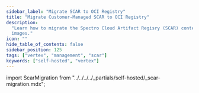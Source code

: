 ```yaml
---
sidebar_label: "Migrate SCAR to OCI Registry"
title: "Migrate Customer-Managed SCAR to OCI Registry"
description:
  "Learn how to migrate the Spectro Cloud Artifact Regisry (SCAR) content to the OCI registry used to host packs and
  images."
icon: ""
hide_table_of_contents: false
sidebar_position: 125
tags: ["vertex", "management", "scar"]
keywords: ["self-hosted", "vertex"]
---
```


import ScarMigration from "../../../../_partials/self-hosted/_scar-migration.mdx";

<ScarMigration name="scar-migration" edition="VerteX" />
